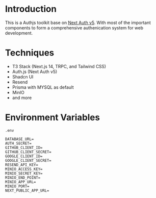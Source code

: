 # Introduction

This is a Authjs toolkit base on [Next Auth v5](https://authjs.dev/). With most of the important components to form a comprehensive authenication system for web development.

# Techniques

- T3 Stack (Next.js 14, TRPC, and Tailwind CSS)
- Auth.js (Next Auth v5)
- Shadcn UI
- Resend
- Prisma with MYSQL as default
- MinIO
- and more

# Environment Variables

`.env`

```
DATABASE_URL=
AUTH_SECRET=
GITHUB_CLIENT_ID=
GITHUB_CLIENT_SECRET=
GOOGLE_CLIENT_ID=
GOOGLE_CLIENT_SECRET=
RESEND_API_KEY=
MINIO_ACCESS_KEY=
MINIO_SECRET_KEY=
MINIO_END_POINT=
MINIO_APP_URL=
MINIO_PORT=
NEXT_PUBLIC_APP_URL=
```
